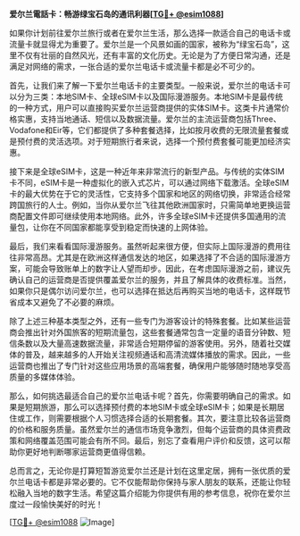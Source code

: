 **爱尔兰電話卡：畅游绿宝石岛的通讯利器[[TG💪+ @esim1088](https://t.me/s/esim1088)]**

如果你计划前往爱尔兰旅行或者在爱尔兰生活，那么选择一款适合自己的电话卡或流量卡就显得尤为重要了。爱尔兰是一个风景如画的国家，被称为“绿宝石岛”，这里不仅有壮丽的自然风光，还有丰富的文化历史。无论是为了方便日常沟通，还是满足对网络的需求，一张合适的爱尔兰电话卡或流量卡都是必不可少的。

首先，让我们来了解一下爱尔兰电话卡的主要类型。一般来说，爱尔兰的电话卡可以分为三类：本地SIM卡、全球eSIM卡以及国际漫游服务。本地SIM卡是最传统的一种方式，用户可以直接购买爱尔兰运营商提供的实体SIM卡。这类卡片通常价格实惠，支持当地通话、短信以及数据流量。爱尔兰的主流运营商包括Three、Vodafone和Eir等，它们都提供了多种套餐选择，比如按月收费的无限流量套餐或是预付费的灵活选项。对于短期旅行者来说，选择一个预付费套餐可能更加经济实惠。

接下来是全球eSIM卡，这是一种近年来非常流行的新型产品。与传统的实体SIM卡不同，eSIM卡是一种虚拟化的嵌入式芯片，可以通过网络下载激活。全球eSIM卡的最大优势在于它的灵活性，它支持多个国家和地区的网络切换，非常适合经常跨国旅行的人士。例如，当你从爱尔兰飞往其他欧洲国家时，只需简单地更换运营商配置文件即可继续使用本地网络。此外，许多全球eSIM卡还提供多国通用的流量包，让你在不同国家都能享受到稳定而快速的上网体验。

最后，我们来看看国际漫游服务。虽然听起来很方便，但实际上国际漫游的费用往往非常高昂。尤其是在欧洲这样通信发达的地区，如果选择了不合适的国际漫游方案，可能会导致账单上的数字让人望而却步。因此，在考虑国际漫游之前，建议先确认自己的运营商是否提供覆盖爱尔兰的服务，并且了解具体的收费标准。当然，如果你只是偶尔访问爱尔兰，也可以选择在抵达后再购买当地的电话卡，这样既节省成本又避免了不必要的麻烦。

除了上述三种基本类型之外，还有一些专门为游客设计的特殊套餐。比如某些运营商会推出针对外国旅客的短期流量包，这些套餐通常包含一定量的语音分钟数、短信条数以及大量高速数据流量，非常适合短期停留的游客使用。另外，随着社交媒体的普及，越来越多的人开始关注视频通话和高清流媒体播放的需求。因此，一些运营商也推出了专门针对这些应用场景的高端套餐，确保用户能够随时随地享受高质量的多媒体体验。

那么，如何挑选最适合自己的爱尔兰电话卡呢？首先，你需要明确自己的需求。如果是短期旅游，那么可以选择预付费的本地SIM卡或全球eSIM卡；如果是长期居住或工作，则需要根据个人习惯选择合适的长期套餐。其次，要注意比较各运营商的价格和服务质量。虽然爱尔兰的通信市场竞争激烈，但每个运营商的具体资费政策和网络覆盖范围可能会有所不同。最后，别忘了查看用户评价和反馈，这可以帮助你更好地判断哪家运营商更值得信赖。

总而言之，无论你是打算短暂游览爱尔兰还是计划在这里定居，拥有一张优质的爱尔兰电话卡都是非常必要的。它不仅能帮助你保持与家人朋友的联系，还能让你轻松融入当地的数字生活。希望这篇介绍能为你提供有用的参考信息，祝你在爱尔兰度过一段愉快美好的时光！

[[TG💪+ @esim1088](https://t.me/s/esim1088) ![Image](https://i.postimg.cc/4NQfJmqS/Snipaste-2025-05-13-00-14-12.png)]